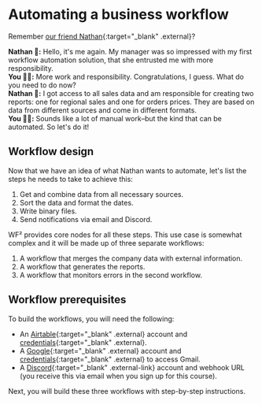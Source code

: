 # Automating a business workflow

Remember [our friend Nathan](/workflow/courses/level-one/chapter-3){:target="_blank" .external}?

**Nathan 🙋:** Hello, it's me again. My manager was so impressed with my first workflow automation solution, that she entrusted me with more responsibility.<br/>
**You 👩‍🔧:** More work and responsibility. Congratulations, I guess. What do you need to do now?<br/>
**Nathan 🙋:** I got access to all sales data and am responsible for creating two reports: one for regional sales and one for orders prices. They are based on data from different sources and come in different formats.<br/>
**You 👩‍🔧:** Sounds like a lot of manual work–but the kind that can be automated. So let's do it!


## Workflow design

Now that we have an idea of what Nathan wants to automate, let's list the steps he needs to take to achieve this:

1. Get and combine data from all necessary sources.
2. Sort the data and format the dates.
3. Write binary files.
4. Send notifications via email and Discord.

WF² provides core nodes for all these steps. This use case is somewhat complex and it will be made up of three separate workflows:

1. A workflow that merges the company data with external information.
2. A workflow that generates the reports.
3. A workflow that monitors errors in the second workflow.

## Workflow prerequisites

To build the workflows, you will need the following:

* An [Airtable](https://airtable.com/){:target="_blank" .external} account and [credentials](/integrations/credentials/airtable/){:target="_blank" .external}.
* A [Google](https://www.google.com/account/about/){:target="_blank" .external} account and [credentials](/integrations/credentials/google/){:target="_blank" .external} to access Gmail.
* A [Discord](https://discord.com/){:target="_blank" .external-link} account and webhook URL (you receive this via email when you sign up for this course).

Next, you will build these three workflows with step-by-step instructions.
